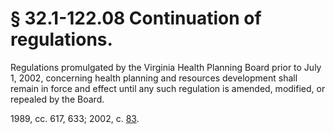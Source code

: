 # § 32.1-122.08 Continuation of regulations.

<p>Regulations promulgated by the Virginia Health Planning Board prior to July 1, 2002, concerning health planning and resources development shall remain in force and effect until any such regulation is amended, modified, or repealed by the Board.</p><p>1989, cc. 617, 633; 2002, c. <a href='http://lis.virginia.gov/cgi-bin/legp604.exe?021+ful+CHAP0083'>83</a>.</p>